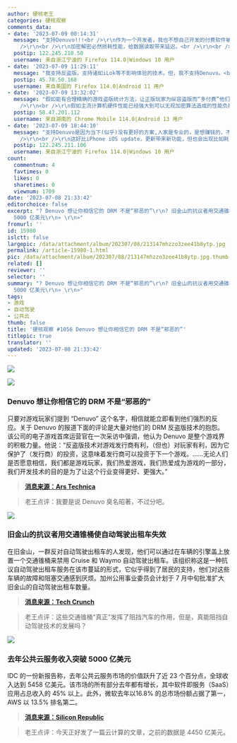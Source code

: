 ```yaml
---
author: 硬核老王
categories: 硬核观察
comments_data:
- date: '2023-07-09 00:14:31'
  message: "支持Denuvo!!!<br />\r\n作为一个开发者，我也不想自己开发的付费软件被破解。知识付费是可持续发展的前提，不然谁补偿我的损失，开发者也是人，也要吃饭。<br
    />\r\n<br />\r\n加密解密必然损耗性能，给数据读取带来延迟。<br />\r\n<br />\r\n可是，先有破解技术，然后才有的加密技术，本就是相辅相成。"
  postip: 122.245.210.50
  username: 来自浙江宁波的 Firefox 114.0|Windows 10 用户
- date: '2023-07-09 11:29:11'
  message: "我支持反盗版，支持诸如iLok等不影响体验的技术。但，我不支持Denuvo。<br />\r\n<br />\r\n任何反盗版都不能像Denuvo一样牺牲消费者的体验，否则得不偿失。"
  postip: 45.78.50.168
  username: 来自美国的 Firefox 114.0|Android 11 用户
- date: '2023-07-09 13:32:02'
  message: "假如能有合理精确的游戏盗版统计方法，让正版玩家为纵容盗版而“多付费”他们能接受吗？或者是额外付费购买专用解密算法硬件来专门执行游戏DRM解密呢？<br
    />\r\n<br />\r\n假如主流计算机硬件性能已经强大到可以无视加密算法造成的性能负担，估计Denuvo会是众望所归的主流。"
  postip: 58.47.201.112
  username: 来自湖南的 Chrome Mobile 114.0|Android 13 用户
- date: '2023-07-09 18:44:10'
  message: "支持Denuvo是因为当下(似乎)没有更好的方案,人家是专业的，是想赚钱的，不傻。<br />\r\n<br />\r\n保护的只是正版用户的权益。<br
    />\r\n<br />\r\n这好比iPhone iOS update，更新带来新功能，但也会出现比如耗电增加，卡顿的问题。<br />\r\n<br />\r\n在没有更好的方案前，这就是最好的方案。"
  postip: 122.245.211.106
  username: 来自浙江宁波的 Firefox 114.0|Windows 10 用户
count:
  commentnum: 4
  favtimes: 0
  likes: 0
  sharetimes: 0
  viewnum: 1709
date: '2023-07-08 21:33:42'
editorchoice: false
excerpt: "? Denuvo 想让你相信它的 DRM 不是“邪恶的”\r\n? 旧金山的抗议者用交通锥桶使自动驾驶出租车失效\r\n? 去年公共云服务收入突破
  5000 亿美元\r\n» \r\n»"
fromurl: ''
id: 15980
islctt: false
largepic: /data/attachment/album/202307/08/213147mhzzo3zee41b8ytp.jpg
permalink: /article-15980-1.html
pic: /data/attachment/album/202307/08/213147mhzzo3zee41b8ytp.jpg.thumb.jpg
related: []
reviewer: ''
selector: ''
summary: "? Denuvo 想让你相信它的 DRM 不是“邪恶的”\r\n? 旧金山的抗议者用交通锥桶使自动驾驶出租车失效\r\n? 去年公共云服务收入突破
  5000 亿美元\r\n» \r\n»"
tags:
- 游戏
- 自动驾驶
- 公共云
thumb: false
title: '硬核观察 #1056 Denuvo 想让你相信它的 DRM 不是“邪恶的”'
titlepic: true
translator: ''
updated: '2023-07-08 21:33:42'
---
```


![](/data/attachment/album/202307/08/213147mhzzo3zee41b8ytp.jpg)


![](/data/attachment/album/202307/08/213156k1p41i6sli14np51.jpg)


### Denuvo 想让你相信它的 DRM 不是“邪恶的”


只要对游戏玩家们提到 “Denuvo” 这个名字，相信就能立即看到他们强烈的反应。关于 Denuvo 的报道下面的评论是大量对他们的 DRM 反盗版技术的抱怨。该公司的电子游戏首席运营官在一次采访中强调，他认为 Denuvo 是整个游戏界的积极力量。他说：“反盗版技术对游戏发行商有利，（但也）对玩家有利，因为它保护了（发行商）的投资，这意味着发行商可以投资于下一个游戏。……无论人们是否愿意相信，我们都是游戏玩家，我们热爱游戏，我们热爱成为游戏的一部分，我们开发技术的目的是为了让这个行业变得更好、更强大。”



> 
> **[消息来源：Ars Technica](https://arstechnica.com/gaming/2023/07/denuvo-wants-to-convince-you-its-drm-isnt-evil/)**
> 
> 
> 



> 
> 老王点评：我要是说 Denuvo 臭名昭著，不过分吧。
> 
> 
> 


![](/data/attachment/album/202307/08/213207jxzr6egv00mln1gw.jpg)


### 旧金山的抗议者用交通锥桶使自动驾驶出租车失效


在旧金山，一群反对自动驾驶出租车的人发现，他们可以通过在车辆的引擎盖上放置一个交通锥桶来禁用 Cruise 和 Waymo 自动驾驶出租车。该组织称这是一种抗议自动驾驶出租车服务在该市蔓延的形式，它似乎得到了居民的支持，他们对这些车辆的故障和阻塞交通感到厌烦。加州公用事业委员会计划于 7 月中旬批准扩大旧金山的自动驾驶出租车数量。



> 
> **[消息来源：Tech Crunch](https://techcrunch.com/2023/07/06/robotaxi-haters-in-san-francisco-are-disabling-waymo-cruise-traffic-cones/)**
> 
> 
> 



> 
> 老王点评：这些交通锥桶“真正”发挥了阻挡汽车的作用，但是，真能阻挡自动驾驶技术的发展吗？
> 
> 
> 


![](/data/attachment/album/202307/08/213225n21wocpono1gnvwd.jpg)


### 去年公共云服务收入突破 5000 亿美元


IDC 的一份新报告称，去年公共云服务市场的价值跃升了近 23 个百分点，全球收入达到 5458 亿美元。该市场的所有部分去年都有增长，其中软件即服务（SaaS）应用占总收入的 45% 以上。此外，微软去年以16.8% 的总市场份额占据了第一，AWS 以 13.5% 排名第二。



> 
> **[消息来源：Silicon Republic](https://www.siliconrepublic.com/enterprise/public-cloud-services-revenue-idc-microsoft)**
> 
> 
> 



> 
> 老王点评：今天正好发了一篇云计算的文章，之前的数据是 4450 亿美元。
> 
> 
>